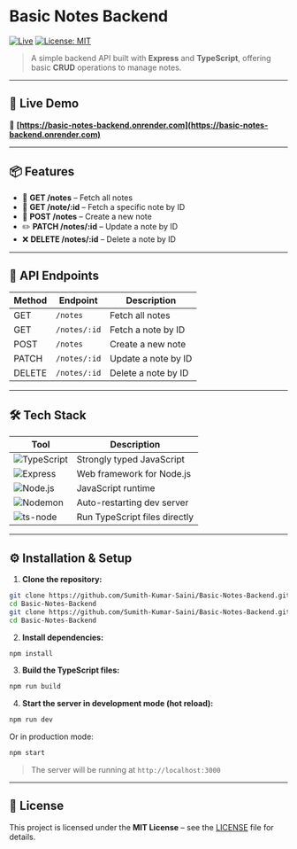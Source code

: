 # Basic Notes Backend

[![Live](https://img.shields.io/badge/Live-Link-blue?style=flat-square&logo=render&logoColor=white)](https://basic-notes-backend.onrender.com)
[![License: MIT](https://img.shields.io/badge/License-MIT-yellow.svg?style=flat-square)](LICENSE)

> A simple backend API built with **Express** and **TypeScript**, offering basic **CRUD** operations to manage notes.

---

## 🚀 Live Demo

🔗 **[https://basic-notes-backend.onrender.com](https://basic-notes-backend.onrender.com)**

---

## 📦 Features

- 📄 **GET /notes** – Fetch all notes
- 📄 **GET /note/:id** – Fetch a specific note by ID
- 📝 **POST /notes** – Create a new note
- ✏️ **PATCH /notes/:id** – Update a note by ID
- ❌ **DELETE /notes/:id** – Delete a note by ID

---

## 📑 API Endpoints

| Method | Endpoint        | Description            |
|--------|-----------------|------------------------|
| GET    | `/notes`        | Fetch all notes        |
| GET    | `/notes/:id`    | Fetch a note by ID     |
| POST   | `/notes`        | Create a new note      |
| PATCH  | `/notes/:id`    | Update a note by ID    |
| DELETE | `/notes/:id`    | Delete a note by ID    |

---

## 🛠️ Tech Stack

| Tool | Description |
|------|-------------|
| ![TypeScript](https://img.shields.io/badge/-TypeScript-3178c6?style=flat-square&logo=typescript&logoColor=white) | Strongly typed JavaScript |
| ![Express](https://img.shields.io/badge/-Express-000000?style=flat-square&logo=express&logoColor=white) | Web framework for Node.js |
| ![Node.js](https://img.shields.io/badge/-Node.js-339933?style=flat-square&logo=node.js&logoColor=white) | JavaScript runtime |
| ![Nodemon](https://img.shields.io/badge/-Nodemon-76D04B?style=flat-square&logo=nodemon&logoColor=white) | Auto-restarting dev server |
| ![ts-node](https://img.shields.io/badge/-ts--node-3178c6?style=flat-square) | Run TypeScript files directly |

---

## ⚙️ Installation & Setup

1. **Clone the repository:**

```bash
git clone https://github.com/Sumith-Kumar-Saini/Basic-Notes-Backend.git
cd Basic-Notes-Backend
git clone https://github.com/Sumith-Kumar-Saini/Basic-Notes-Backend.git
cd Basic-Notes-Backend
````

2. **Install dependencies:**

```bash
npm install
```

3. **Build the TypeScript files:**

```bash
npm run build
```

4. **Start the server in development mode (hot reload):**

```bash
npm run dev
```

Or in production mode:

```bash
npm start
```

> The server will be running at `http://localhost:3000`

---

## 📄 License

This project is licensed under the **MIT License** – see the [LICENSE](LICENSE) file for details.